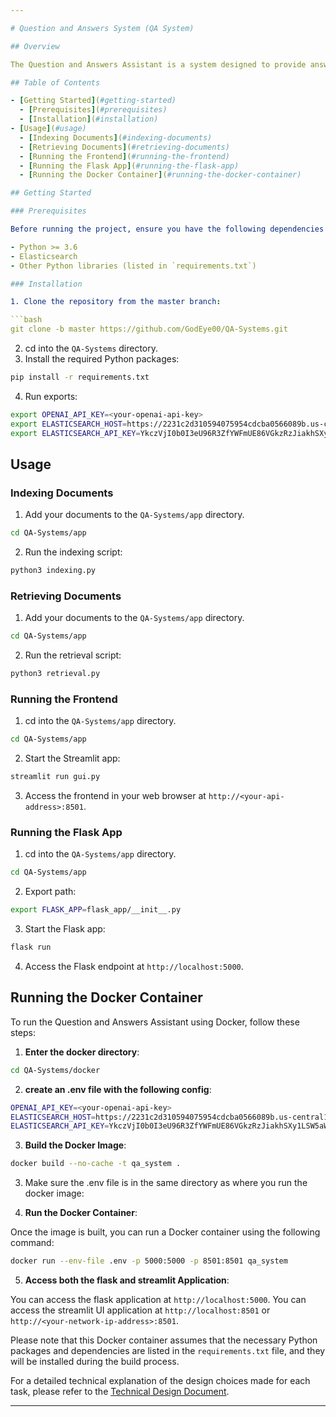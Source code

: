 ```yaml
---

# Question and Answers System (QA System)

## Overview

The Question and Answers Assistant is a system designed to provide answers to user queries based on indexed documents. It utilizes Elasticsearch for document indexing and retrieval, as well as a pre-trained language model (GPT-3.5 Turbo) for question answering.

## Table of Contents

- [Getting Started](#getting-started)
  - [Prerequisites](#prerequisites)
  - [Installation](#installation)
- [Usage](#usage)
  - [Indexing Documents](#indexing-documents)
  - [Retrieving Documents](#retrieving-documents)
  - [Running the Frontend](#running-the-frontend)
  - [Running the Flask App](#running-the-flask-app)
  - [Running the Docker Container](#running-the-docker-container)

## Getting Started

### Prerequisites

Before running the project, ensure you have the following dependencies installed:

- Python >= 3.6
- Elasticsearch
- Other Python libraries (listed in `requirements.txt`)

### Installation

1. Clone the repository from the master branch:

```bash
git clone -b master https://github.com/GodEye00/QA-Systems.git
```

2. cd into the `QA-Systems` directory.
3. Install the required Python packages:

```bash
pip install -r requirements.txt
```

4. Run exports:

```bash
export OPENAI_API_KEY=<your-openai-api-key>
export ELASTICSEARCH_HOST=https://2231c2d310594075954cdcba0566089b.us-central1.gcp.cloud.es.io:443
export ELASTICSEARCH_API_KEY=YkczVjI0b0I3eU96R3ZfYWFmUE86VGkzRzJiakhSXy1LSW5aWjd5Z0RKZw==
```

## Usage

### Indexing Documents

1. Add your documents to the `QA-Systems/app` directory.

```bash
cd QA-Systems/app
```

2. Run the indexing script:

```bash
python3 indexing.py
```

### Retrieving Documents

1. Add your documents to the `QA-Systems/app` directory.

```bash
cd QA-Systems/app
```

2. Run the retrieval script:

```bash
python3 retrieval.py
```

### Running the Frontend

1. cd into the `QA-Systems/app` directory.

```bash
cd QA-Systems/app
```

2. Start the Streamlit app:

```bash
streamlit run gui.py
```

3. Access the frontend in your web browser at `http://<your-api-address>:8501`.

### Running the Flask App

1. cd into the `QA-Systems/app` directory.

```bash
cd QA-Systems/app
```

2. Export path:

```bash
export FLASK_APP=flask_app/__init__.py
```

3. Start the Flask app:

```bash
flask run
```

4. Access the Flask endpoint at `http://localhost:5000`.

## Running the Docker Container

To run the Question and Answers Assistant using Docker, follow these steps:

1. **Enter the docker directory**:

```bash
cd QA-Systems/docker
```

2. **create an .env file with the following config**:

```bash
OPENAI_API_KEY=<your-openai-api-key>
ELASTICSEARCH_HOST=https://2231c2d310594075954cdcba0566089b.us-central1.gcp.cloud.es.io:443
ELASTICSEARCH_API_KEY=YkczVjI0b0I3eU96R3ZfYWFmUE86VGkzRzJiakhSXy1LSW5aWjd5Z0RKZw==
```

3. **Build the Docker Image**:

```bash
docker build --no-cache -t qa_system .
```

3. Make sure the .env file is in the same directory as where you run the docker image:

4. **Run the Docker Container**:

Once the image is built, you can run a Docker container using the following command:

```bash
docker run --env-file .env -p 5000:5000 -p 8501:8501 qa_system
```

5. **Access both the flask and streamlit Application**:

You can access the flask application at `http://localhost:5000`.
You can access the streamlit UI application at `http://localhost:8501` or `http://<your-network-ip-address>:8501`.

Please note that this Docker container assumes that the necessary Python packages and dependencies are listed in the `requirements.txt` file, and they will be installed during the build process.

For a detailed technical explanation of the design choices made for each task, please refer to the [Technical Design Document](https://github.com/GodEye00/QA-Systems/blob/master/docs/technical.pdf).

--- 
```

